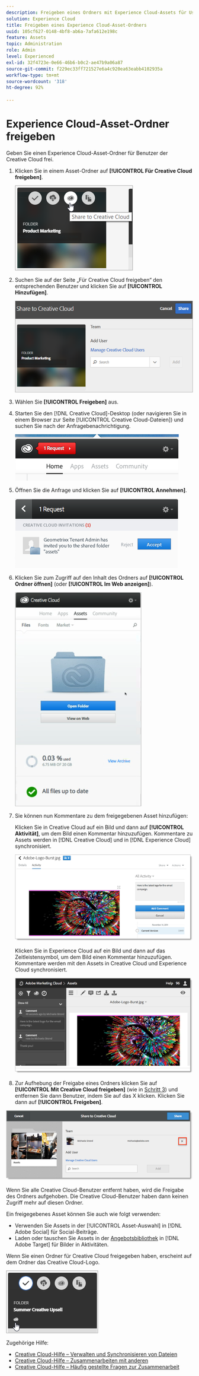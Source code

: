 ```yaml
---
description: Freigeben eines Ordners mit Experience Cloud-Assets für User von Creative Cloud.
solution: Experience Cloud
title: Freigeben eines Experience Cloud-Asset-Ordners
uuid: 105cf627-0148-4bf8-ab6a-7afa612e198c
feature: Assets
topic: Administration
role: Admin
level: Experienced
exl-id: 32f4723e-0e66-46b6-b0c2-ae47b9a06a87
source-git-commit: f229ec33ff721527e6a4c920ea63eabb4102935a
workflow-type: tm+mt
source-wordcount: '318'
ht-degree: 92%

---
```


# Experience Cloud-Asset-Ordner freigeben

Geben Sie einen Experience Cloud-Asset-Ordner für Benutzer der Creative Cloud frei.

1. Klicken Sie in einem Asset-Ordner auf **[!UICONTROL Für Creative Cloud freigeben]**.

   ![Für Creative Cloud freigeben](assets/asset-share-cc.png)
1. Suchen Sie auf der Seite „Für Creative Cloud freigeben“ den entsprechenden Benutzer und klicken Sie auf **[!UICONTROL Hinzufügen]**.

   ![Creative Cloud-Benutzer hinzufügen](assets/asset-share-cc-page.png)

1. Wählen Sie **[!UICONTROL Freigeben]** aus.
1. Starten Sie den [!DNL Creative Cloud]-Desktop (oder navigieren Sie in einem Browser zur Seite [!UICONTROL Creative Cloud-Dateien]) und suchen Sie nach der Anfragebenachrichtigung.

   ![Benachrichtigung anfordern](assets/cc_share_request.png)
1. Öffnen Sie die Anfrage und klicken Sie auf **[!UICONTROL Annehmen]**.

   ![Anfrage akzeptieren](assets/cc_share_accept.png)
1. Klicken Sie zum Zugriff auf den Inhalt des Ordners auf **[!UICONTROL Ordner öffnen]** (oder **[!UICONTROL Im Web anzeigen]**).

   ![Im Web anzeigen](assets/creative_cloud_open_folder.png)
1. Sie können nun Kommentare zu dem freigegebenen Asset hinzufügen:

   Klicken Sie in Creative Cloud auf ein Bild und dann auf **[!UICONTROL Aktivität]**, um dem Bild einen Kommentar hinzuzufügen. Kommentare zu Assets werden in [!DNL Creative Cloud] und in [!DNL Experience Cloud] synchronisiert.

   ![Hinzufügen eines Kommentars zum Bild](assets/asset_comment_cc.png)

   Klicken Sie in Experience Cloud auf ein Bild und dann auf das Zeitleistensymbol, um dem Bild einen Kommentar hinzuzufügen. Kommentare werden mit den Assets in Creative Cloud und Experience Cloud synchronisiert.

   ![Hinzufügen eines Kommentars zum Bild](assets/asset_comment_mac.png)

1. Zur Aufhebung der Freigabe eines Ordners klicken Sie auf **[!UICONTROL Mit Creative Cloud freigeben]** (wie in [Schritt 3](t-share-creative-cloud.md#step_BA17CFA185284641A9B878BA29551996)) und entfernen Sie dann Benutzer, indem Sie auf das X klicken. Klicken Sie dann auf **[!UICONTROL Freigeben]**.

![Freigabe eines Ordners aufheben](assets/asset_remove_user.png)

Wenn Sie alle Creative Cloud-Benutzer entfernt haben, wird die Freigabe des Ordners aufgehoben. Die Creative Cloud-Benutzer haben dann keinen Zugriff mehr auf diesen Ordner.

Ein freigegebenes Asset können Sie auch wie folgt verwenden:

* Verwenden Sie Assets in der [!UICONTROL Asset-Auswahl] in [!DNL Adobe Social] für Social-Beiträge.
* Laden oder tauschen Sie Assets in der [Angebotsbibliothek](https://experienceleague.adobe.com/docs/target/using/experiences/offers/manage-content.html?lang=de) in [!DNL Adobe Target] für Bilder in Aktivitäten.

Wenn Sie einen Ordner für Creative Cloud freigegeben haben, erscheint auf dem Ordner das Creative Cloud-Logo.

![Creative Cloud-Logo auf dem Ordner](assets/asset-cc-logo.png)

Zugehörige Hilfe:

* [Creative Cloud-Hilfe – Verwalten und Synchronisieren von Dateien](https://helpx.adobe.com/de/creative-cloud/help/sync-creative-cloud-files.html)
* [Creative Cloud-Hilfe – Zusammenarbeiten mit anderen](https://helpx.adobe.com/de/creative-cloud/help/collaboration.html)
* [Creative Cloud-Hilfe – Häufig gestellte Fragen zur Zusammenarbeit](https://helpx.adobe.com/de/creative-cloud/help/collaboration-faq.html)
